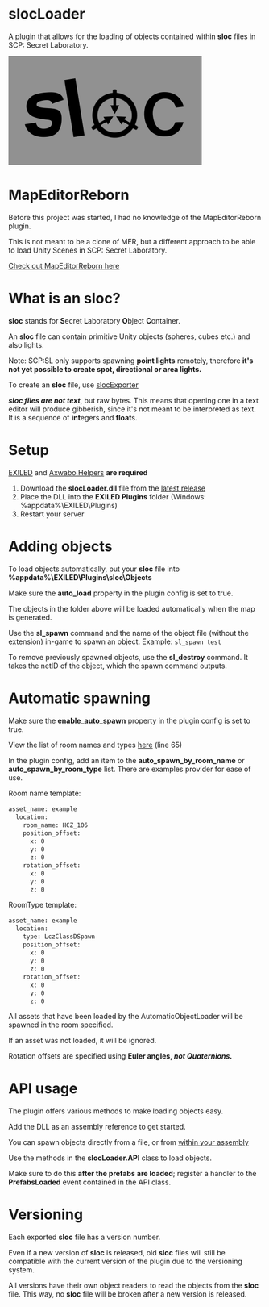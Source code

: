 # slocLoader

A plugin that allows for the loading of objects contained within **sloc** files in SCP: Secret Laboratory.

![Logo](https://github.com/Axwabo/slocLoader/blob/main/logo%20small.png?raw=true)

# MapEditorReborn

Before this project was started, I had no knowledge of the MapEditorReborn plugin.

This is not meant to be a clone of MER, but a different approach to be able to load Unity Scenes in SCP: Secret
Laboratory.

[Check out MapEditorReborn here](https://discord.gg/JwAfeSd79u)

# What is an sloc?

**sloc** stands for **S**ecret **L**aboratory **O**bject **C**ontainer.

An **sloc** file can contain primitive Unity objects (spheres, cubes etc.) and also lights.

Note: SCP:SL only supports spawning **point lights** remotely, therefore **it's not yet possible to create spot,
directional or area lights.**

To create an **sloc** file, use [slocExporter](https://github.com/Axwabo/slocExporter/)

**_sloc files are not text_**, but raw bytes. This means that opening one in a text editor will produce gibberish, since
it's not meant to be interpreted as text. It is a sequence of **int**egers and **float**s.

# Setup

[EXILED](https://github.com/Exiled-Team/EXILED/) and [Axwabo.Helpers](https://github.com/Axwabo/SCPSL-Helpers/) **are
required**

1. Download the **slocLoader.dll** file from the [latest release](https://github.com/Axwabo/slocLoader/releases/latest)
2. Place the DLL into the **EXILED Plugins** folder (Windows: %appdata%\EXILED\Plugins)
3. Restart your server

# Adding objects

To load objects automatically, put your **sloc** file into **%appdata%\EXILED\Plugins\sloc\Objects**

Make sure the **auto_load** property in the plugin config is set to true.

The objects in the folder above will be loaded automatically when the map is generated.

Use the **sl_spawn** command and the name of the object file (without the extension) in-game to spawn an object.
Example: `sl_spawn test`

To remove previously spawned objects, use the **sl_destroy** command. It takes the netID of the object, which the spawn
command outputs.

# Automatic spawning

Make sure the **enable_auto_spawn** property in the plugin config is set to true.

View the list of room names and
types [here](https://github.com/Axwabo/SCPSL-Helpers/blob/main/Axwabo.Helpers/Config/ConfigHelper.cs) (line 65)

In the plugin config, add an item to the **auto_spawn_by_room_name** or **auto_spawn_by_room_type** list. There are
examples provider for ease of use.

Room name template:

```
asset_name: example
  location:
    room_name: HCZ_106
    position_offset:
      x: 0
      y: 0
      z: 0
    rotation_offset:
      x: 0
      y: 0
      z: 0
```

RoomType template:

```
asset_name: example
  location:
    type: LczClassDSpawn
    position_offset:
      x: 0
      y: 0
      z: 0
    rotation_offset:
      x: 0
      y: 0
      z: 0
```

All assets that have been loaded by the AutomaticObjectLoader will be spawned in the room specified.

If an asset was not loaded, it will be ignored.

Rotation offsets are specified using **Euler angles, _not Quaternions_.**

# API usage

The plugin offers various methods to make loading objects easy.

Add the DLL as an assembly reference to get started.

You can spawn objects directly from a file, or
from [within your assembly](https://docs.microsoft.com/en-us/dotnet/api/system.reflection.assembly.getmanifestresourcestream)

Use the methods in the **slocLoader.API** class to load objects.

Make sure to do this **after the prefabs are loaded**; register a handler to the **PrefabsLoaded** event contained in
the API class.

# Versioning

Each exported **sloc** file has a version number.

Even if a new version of **sloc** is released, old **sloc** files will still be compatible with the current version of
the plugin due to the versioning system.

All versions have their own object readers to read the objects from the **sloc** file. This way, no **sloc** file will
be broken after a new version is released.